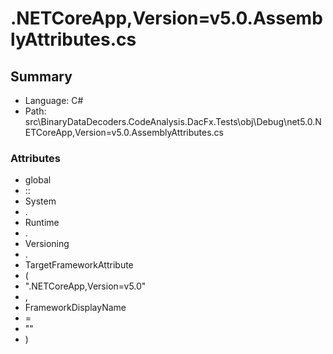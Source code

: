 ﻿# .NETCoreApp,Version=v5.0.AssemblyAttributes.cs

## Summary

* Language: C#
* Path: src\BinaryDataDecoders.CodeAnalysis.DacFx.Tests\obj\Debug\net5.0\.NETCoreApp,Version=v5.0.AssemblyAttributes.cs

### Attributes

 - global
 - ::
 - System
 - .
 - Runtime
 - .
 - Versioning
 - .
 - TargetFrameworkAttribute
 - (
 - ".NETCoreApp,Version=v5.0"
 - ,
 - FrameworkDisplayName
 - =
 - ""
 - )

